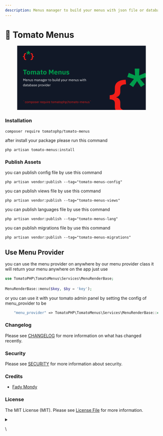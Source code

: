 ```yaml
---
description: Menus manager to build your menus with json file or database provider
---
```


# 📖 Tomato Menus

<figure><img src="../../.gitbook/assets/screenshot (8).png" alt=""><figcaption></figcaption></figure>

### Installation

```
composer require tomatophp/tomato-menus
```

after install your package please run this command

```
php artisan tomato-menus:install
```

### Publish Assets

you can publish config file by use this command

```
php artisan vendor:publish --tag="tomato-menus-config"
```

you can publish views file by use this command

```
php artisan vendor:publish --tag="tomato-menus-views"
```

you can publish languages file by use this command

```
php artisan vendor:publish --tag="tomato-menus-lang"
```

you can publish migrations file by use this command

```
php artisan vendor:publish --tag="tomato-menus-migrations"
```

## Use Menu Provider

you can use the menu provider on anywhere by our menu provider class it will return your menu anywhere on the app just use

```php
use TomatoPHP\TomatoMenus\Services\MenuRenderBase;

MenuRenderBase::menu($key, $by = 'key');
```

or you can use it with your tomato admin panel by setting the config of menu\_provider to be&#x20;

```php
    "menu_provider" => TomatoPHP\TomatoMenus\Services\MenuRenderBase::class
```

### Changelog

Please see [CHANGELOG](https://github.com/tomatophp/tomato-menus/blob/master/CHANGELOG.md) for more information on what has changed recently.

### Security

Please see [SECURITY](https://github.com/tomatophp/tomato-menus/blob/master/SECURITY.md) for more information about security.

### Credits

* [Fady Mondy](https://github.com/3x1io)

### License

The MIT License (MIT). Please see [License File](https://github.com/tomatophp/tomato-menus/blob/master/LICENSE.md) for more information.

<details>

<summary></summary>



</details>

\
